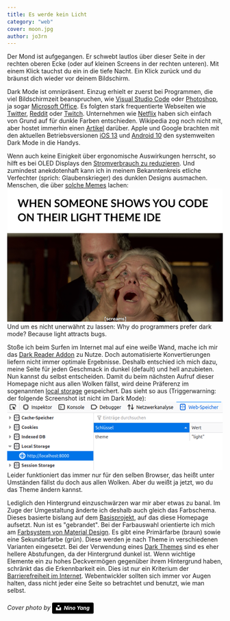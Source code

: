 ```yaml
---
title: Es werde kein Licht
category: "web"
cover: moon.jpg
author: jo3rn
---
```


Der Mond ist aufgegangen. Er schwebt lautlos über dieser Seite in der rechten oberen Ecke (oder auf kleinen Screens in der rechten unteren). Mit einem Klick tauchst du ein in die tiefe Nacht. Ein Klick zurück und du bräunst dich wieder vor deinem Bildschirm.

Dark Mode ist omnipräsent. Einzug erhielt er zuerst bei Programmen, die viel Bildschirmzeit beanspruchen, wie [Visual Studio Code](https://code.visualstudio.com/docs/getstarted/themes) oder [Photoshop](https://blogs.adobe.com/jkost/2019/01/choosing-a-color-theme-in-photoshop-cc.html), ja sogar [Microsoft Office](https://support.office.com/en-us/article/change-the-look-and-feel-of-office-63e65e1c-08d4-4dea-820e-335f54672310). Es folgten stark frequentierte Webseiten wie [Twitter](https://twitter.com/), [Reddit](https://www.reddit.com/) oder [Twitch](https://www.twitch.tv/). Unternehmen wie [Netflix](https://www.netflix.com/de/) haben sich einfach von Grund auf für dunkle Farben entschieden. Wikipedia zog noch nicht mit, aber hostet immerhin einen [Artikel](https://en.wikipedia.org/wiki/Light-on-dark_color_scheme) darüber. Apple und Google brachten mit den aktuellen Betriebsversionen [iOS 13](https://support.apple.com/en-us/HT210393#13) und [Android 10](https://developer.android.com/about/versions/10/features#darktheme) den systemweiten Dark Mode in die Handys.

Wenn auch keine Einigkeit über ergonomische Auswirkungen herrscht, so hilft es bei OLED Displays den [Stromverbrauch zu reduzieren](https://www.sueddeutsche.de/digital/smartphone-akkulaufzeit-dark-mode-1.4224875). Und zumindest anekdotenhaft kann ich in meinem Bekanntenkreis etliche Verfechter (sprich: Glaubenskrieger) des dunklen Designs ausmachen. Menschen, die über [solche Memes](https://i.imgur.com/1Xvs3r3.png) lachen:
![Caption: "When someone shows you code on their light theme IDE", darunter werden einer Frau gewaltsam die Augen aufgehalten und sie muss in Richtung einer Lichtquelle schauen](./lightmeme.png)
Und um es nicht unerwähnt zu lassen: Why do programmers prefer dark mode? Because light attracts bugs.

Stoße ich beim Surfen im Internet mal auf eine weiße Wand, mache ich mir das [Dark Reader Addon](https://darkreader.org/) zu Nutze. Doch automatisierte Konvertierungen liefern nicht immer optimale Ergebnisse. Deshalb entschied ich mich dazu, meine Seite für jeden Geschmack in dunkel (default) und hell anzubieten. Nun kannst du selbst entscheiden. Damit du beim nächsten Aufruf dieser Homepage nicht aus allen Wolken fällst, wird deine Präferenz im sogenannten [local storage](https://www.w3schools.com/html/html5_webstorage.asp) gespeichert. Das sieht so aus (Triggerwarning: der folgende Screenshot ist nicht im Dark Mode):
![Screenshot des Eintrags "light" Theme im Webspeicher des Browsers](./localstorage.png)
Leider funktioniert das immer nur für den selben Browser, das heißt unter Umständen fällst du doch aus allen Wolken. Aber du weißt ja jetzt, wo du das Theme ändern kannst.

Lediglich den Hintergrund einzuschwärzen war mir aber etwas zu banal. Im Zuge der Umgestaltung änderte ich deshalb auch gleich das Farbschema. Dieses basierte bislang auf dem [Basisprojekt](https://github.com/greglobinski/gatsby-starter-hero-blog), auf das diese Homepage aufsetzt. Nun ist es "gebrandet". Bei der Farbauswahl orientierte ich mich am [Farbsystem von Material Design](https://material.io/design/color/). Es gibt eine Primärfarbe (braun) sowie eine Sekundärfarbe (grün). Diese werden je nach Theme in verschiedenen Varianten eingesetzt. Bei der Verwendung eines [Dark Themes](https://material.io/design/color/dark-theme.html#) sind es eher hellere Abstufungen, da der Hintergrund dunkel ist. Wenn wichtige Elemente ein zu hohes Deckvermögen gegenüber ihrem Hintergrund haben, schränkt das die Erkennbarkeit ein. Dies ist nur ein Kriterium der [Barrierefreiheit im Internet](https://www.w3.org/WAI/fundamentals/accessibility-intro/). Webentwickler sollten sich immer vor Augen halten, dass nicht jeder eine Seite so betrachtet und benutzt, wie man selbst.

###### Cover photo by <a style="background-color:black;color:white;text-decoration:none;padding:4px 6px;font-family:-apple-system, BlinkMacSystemFont, &quot;San Francisco&quot;, &quot;Helvetica Neue&quot;, Helvetica, Ubuntu, Roboto, Noto, &quot;Segoe UI&quot;, Arial, sans-serif;font-size:12px;font-weight:bold;line-height:1.2;display:inline-block;border-radius:3px" href="https://unsplash.com/@ninoliverpool?utm_medium=referral&amp;utm_campaign=photographer-credit&amp;utm_content=creditBadge" target="_blank" rel="noopener noreferrer" title="Download free do whatever you want high-resolution photos from Nino Yang"><span style="display:inline-block;padding:2px 3px"><svg xmlns="http://www.w3.org/2000/svg" style="height:12px;width:auto;position:relative;vertical-align:middle;top:-2px;fill:white" viewBox="0 0 32 32"><path d="M10 9V0h12v9H10zm12 5h10v18H0V14h10v9h12v-9z"></path></svg></span><span style="display:inline-block;padding:2px 3px">Nino Yang</span></a>